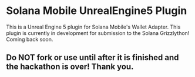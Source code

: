 # Solana Mobile UnrealEngine5 Plugin

This is a Unreal Engine 5 plugin for Solana Mobile's Wallet Adapter. This plugin is currently in development for submission to the Solana Grizzlython! Coming back soon.
## Do NOT fork or use until after it is finished and the hackathon is over! Thank you.
